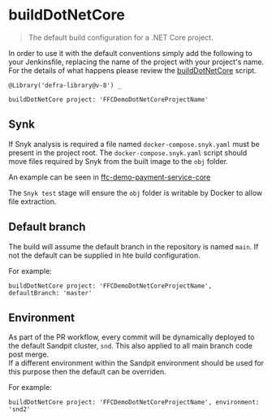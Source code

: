 # buildDotNetCore

> The default build configuration for a .NET Core project.

In order to use it with the default conventions simply add the following to
your Jenkinsfile, replacing the name of the project with your project's name.
For the details of what happens please review the
[buildDotNetCore](buildDotNetCore.groovy) script.

```
@Library('defra-library@v-8') _

buildDotNetCore project: 'FFCDemoDotNetCoreProjectName'
```

## Synk

If Snyk analysis is required a file named `docker-compose.snyk.yaml` must be present in the project root.
The `docker-compose.snyk.yaml` script should move files required by Snyk from the built image to the `obj` folder.

An example can be seen in [ffc-demo-payment-service-core](https://github.com/DEFRA/ffc-demo-payment-service-core)

The `Snyk test` stage will ensure the `obj` folder is writable by Docker to allow file extraction.

## Default branch
The build will assume the default branch in the repository is named `main`.  If not the default can be supplied in hte build configuration.

For example:

```
buildDotNetCore project: 'FFCDemoDotNetCoreProjectName', defaultBranch: 'master'
```

## Environment

As part of the PR workflow, every commit will be dynamically deployed to the default Sandpit cluster, `snd`.  This also applied to all main branch code post merge.  
If a different environment within the Sandpit environment should be used for this purpose then the default can be overriden.

For example:

```
buildDotNetCore project: 'FFCDemoDotNetCoreProjectName', environment: 'snd2'
```
